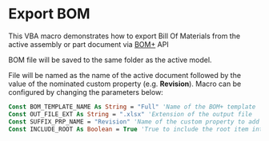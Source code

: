 # Export BOM

This VBA macro demonstrates how to export Bill Of Materials from the active assembly or part document via [BOM+](https://cadplus.xarial.com/bom/) API

BOM file will be saved to the same folder as the active model.

File will be named as the name of the active document followed by the value of the nominated custom property (e.g. **Revision**). Macro can be configured by changing the parameters below:

~~~ vb
Const BOM_TEMPLATE_NAME As String = "Full" 'Name of the BOM+ template
Const OUT_FILE_EXT As String = ".xlsx" 'Extension of the output file
Const SUFFIX_PRP_NAME = "Revision" 'Name of the custom property to add as the suffix
Const INCLUDE_ROOT As Boolean = True 'True to include the root item into the output
~~~